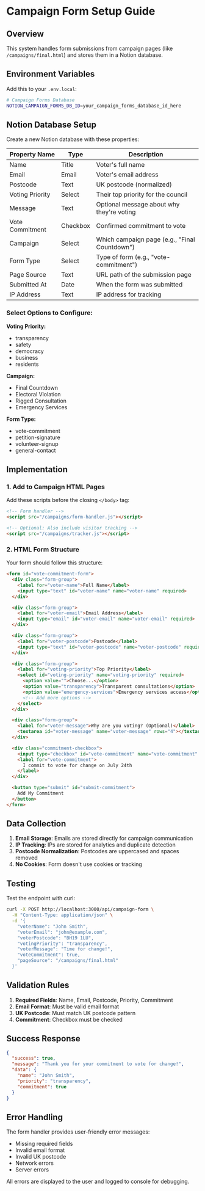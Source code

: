 # Campaign Form Setup Guide

## Overview
This system handles form submissions from campaign pages (like `/campaigns/final.html`) and stores them in a Notion database.

## Environment Variables

Add this to your `.env.local`:

```bash
# Campaign Forms Database
NOTION_CAMPAIGN_FORMS_DB_ID=your_campaign_forms_database_id_here
```

## Notion Database Setup

Create a new Notion database with these properties:

| Property Name | Type | Description |
|--------------|------|-------------|
| Name | Title | Voter's full name |
| Email | Email | Voter's email address |
| Postcode | Text | UK postcode (normalized) |
| Voting Priority | Select | Their top priority for the council |
| Message | Text | Optional message about why they're voting |
| Vote Commitment | Checkbox | Confirmed commitment to vote |
| Campaign | Select | Which campaign page (e.g., "Final Countdown") |
| Form Type | Select | Type of form (e.g., "vote-commitment") |
| Page Source | Text | URL path of the submission page |
| Submitted At | Date | When the form was submitted |
| IP Address | Text | IP address for tracking |

### Select Options to Configure:

**Voting Priority:**
- transparency
- safety
- democracy
- business
- residents

**Campaign:**
- Final Countdown
- Electoral Violation
- Rigged Consultation
- Emergency Services

**Form Type:**
- vote-commitment
- petition-signature
- volunteer-signup
- general-contact

## Implementation

### 1. Add to Campaign HTML Pages

Add these scripts before the closing `</body>` tag:

```html
<!-- Form handler -->
<script src="/campaigns/form-handler.js"></script>

<!-- Optional: Also include visitor tracking -->
<script src="/campaigns/tracker.js"></script>
```

### 2. HTML Form Structure

Your form should follow this structure:

```html
<form id="vote-commitment-form">
  <div class="form-group">
    <label for="voter-name">Full Name</label>
    <input type="text" id="voter-name" name="voter-name" required>
  </div>

  <div class="form-group">
    <label for="voter-email">Email Address</label>
    <input type="email" id="voter-email" name="voter-email" required>
  </div>

  <div class="form-group">
    <label for="voter-postcode">Postcode</label>
    <input type="text" id="voter-postcode" name="voter-postcode" required>
  </div>

  <div class="form-group">
    <label for="voting-priority">Top Priority</label>
    <select id="voting-priority" name="voting-priority" required>
      <option value="">Choose...</option>
      <option value="transparency">Transparent consultations</option>
      <option value="emergency-services">Emergency services access</option>
      <!-- Add more options -->
    </select>
  </div>

  <div class="form-group">
    <label for="voter-message">Why are you voting? (Optional)</label>
    <textarea id="voter-message" name="voter-message" rows="4"></textarea>
  </div>

  <div class="commitment-checkbox">
    <input type="checkbox" id="vote-commitment" name="vote-commitment" required>
    <label for="vote-commitment">
      I commit to vote for change on July 24th
    </label>
  </div>

  <button type="submit" id="submit-commitment">
    Add My Commitment
  </button>
</form>
```

## Data Collection

1. **Email Storage**: Emails are stored directly for campaign communication
2. **IP Tracking**: IPs are stored for analytics and duplicate detection
3. **Postcode Normalization**: Postcodes are uppercased and spaces removed
4. **No Cookies**: Form doesn't use cookies or tracking

## Testing

Test the endpoint with curl:

```bash
curl -X POST http://localhost:3000/api/campaign-form \
  -H "Content-Type: application/json" \
  -d '{
    "voterName": "John Smith",
    "voterEmail": "john@example.com",
    "voterPostcode": "BH19 1LU",
    "votingPriority": "transparency",
    "voterMessage": "Time for change!",
    "voteCommitment": true,
    "pageSource": "/campaigns/final.html"
  }'
```

## Validation Rules

1. **Required Fields**: Name, Email, Postcode, Priority, Commitment
2. **Email Format**: Must be valid email format
3. **UK Postcode**: Must match UK postcode pattern
4. **Commitment**: Checkbox must be checked

## Success Response

```json
{
  "success": true,
  "message": "Thank you for your commitment to vote for change!",
  "data": {
    "name": "John Smith",
    "priority": "transparency",
    "commitment": true
  }
}
```

## Error Handling

The form handler provides user-friendly error messages:
- Missing required fields
- Invalid email format
- Invalid UK postcode
- Network errors
- Server errors

All errors are displayed to the user and logged to console for debugging.